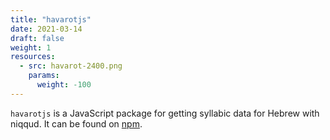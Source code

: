 ```yaml
---
title: "havarotjs"
date: 2021-03-14
draft: false
weight: 1
resources:
  - src: havarot-2400.png
    params:
      weight: -100
---
```


`havarotjs` is a JavaScript package for getting syllabic data for Hebrew with niqqud.
It can be found on [npm](https://www.npmjs.com/package/havarotjs).
